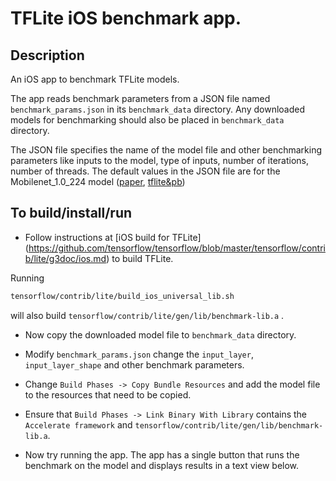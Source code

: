 # TFLite iOS benchmark app.

## Description

An iOS app to benchmark TFLite models.

The app reads benchmark parameters from a JSON file named `benchmark_params.json`
in its `benchmark_data` directory. Any downloaded models for benchmarking should
also be placed in `benchmark_data` directory.

The JSON file specifies the name of the model file and other benchmarking
parameters like inputs to the model, type of inputs, number of iterations,
number of threads. The default values in the JSON file are for the
Mobilenet_1.0_224 model
([paper](https://arxiv.org/pdf/1704.04861.pdf),
[tflite&pb](http://download.tensorflow.org/models/mobilenet_v1_2018_02_22/mobilenet_v1_1.0_224.tgz))

## To build/install/run

- Follow instructions at [iOS build for TFLite]
(https://github.com/tensorflow/tensorflow/blob/master/tensorflow/contrib/lite/g3doc/ios.md)
to build TFLite.

Running

```bash
tensorflow/contrib/lite/build_ios_universal_lib.sh
```
will also build `tensorflow/contrib/lite/gen/lib/benchmark-lib.a` .

- Now copy the downloaded model file to `benchmark_data` directory. 

- Modify `benchmark_params.json` change the `input_layer`, `input_layer_shape`
and other benchmark parameters.

- Change `Build Phases -> Copy Bundle Resources` and add the model file to the
resources that need to be copied.

- Ensure that `Build Phases -> Link Binary With Library` contains the 
`Accelerate framework` and `tensorflow/contrib/lite/gen/lib/benchmark-lib.a`.

- Now try running the app. The app has a single button that runs the benchmark
  on the model and displays results in a text view below.
